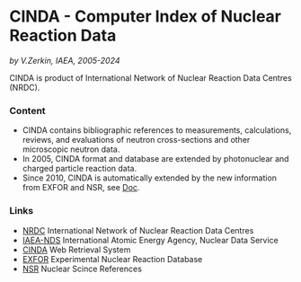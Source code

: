 # CINDA - Computer Index of Nuclear Reaction Data
_by V.Zerkin, IAEA, 2005-2024_

CINDA is product of International Network of Nuclear Reaction Data Centres (NRDC).

### Content

- CINDA contains bibliographic references to measurements, calculations, reviews, and evaluations 
of neutron cross-sections and other microscopic neutron data.
- In 2005, CINDA format and database are extended by photonuclear and charged particle reaction data.
- Since 2010, CINDA is automatically extended by the new information from EXFOR and 
NSR, see [Doc](https://nds.iaea.org/nrdc/nrdc_2010/working/wp2010-22.pdf).

### Links

* [NRDC](https://nds.iaea.org/nrdc/) International Network of Nuclear Reaction Data Centres 
* [IAEA-NDS](https://nds.iaea.org/) International Atomic Energy Agency, Nuclear Data Service 
* [CINDA](https://nds.iaea.org/cinda/) Web Retrieval System 
* [EXFOR](https://nds.iaea.org/exfor/) Experimental Nuclear Reaction Database
* [NSR](https://www.nndc.bnl.gov/nsr/) Nuclear Scince References
